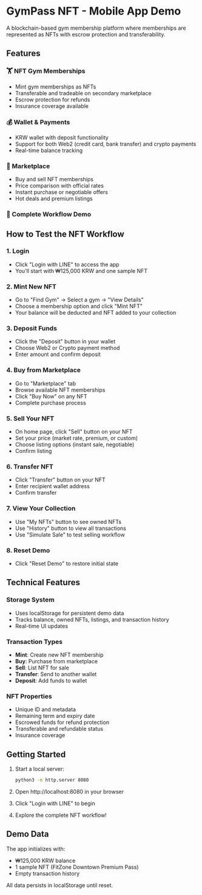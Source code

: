 # GymPass NFT - Mobile App Demo

A blockchain-based gym membership platform where memberships are represented as NFTs with escrow protection and transferability.

## Features

### 🏋️ NFT Gym Memberships
- Mint gym memberships as NFTs
- Transferable and tradeable on secondary marketplace
- Escrow protection for refunds
- Insurance coverage available

### 💰 Wallet & Payments
- KRW wallet with deposit functionality
- Support for both Web2 (credit card, bank transfer) and crypto payments
- Real-time balance tracking

### 🛒 Marketplace
- Buy and sell NFT memberships
- Price comparison with official rates
- Instant purchase or negotiable offers
- Hot deals and premium listings

### 📱 Complete Workflow Demo

## How to Test the NFT Workflow

### 1. **Login**
- Click "Login with LINE" to access the app
- You'll start with ₩125,000 KRW and one sample NFT

### 2. **Mint New NFT**
- Go to "Find Gym" → Select a gym → "View Details"
- Choose a membership option and click "Mint NFT"
- Your balance will be deducted and NFT added to your collection

### 3. **Deposit Funds**
- Click the "Deposit" button in your wallet
- Choose Web2 or Crypto payment method
- Enter amount and confirm deposit

### 4. **Buy from Marketplace**
- Go to "Marketplace" tab
- Browse available NFT memberships
- Click "Buy Now" on any NFT
- Complete purchase process

### 5. **Sell Your NFT**
- On home page, click "Sell" button on your NFT
- Set your price (market rate, premium, or custom)
- Choose listing options (instant sale, negotiable)
- Confirm listing

### 6. **Transfer NFT**
- Click "Transfer" button on your NFT
- Enter recipient wallet address
- Confirm transfer

### 7. **View Your Collection**
- Use "My NFTs" button to see owned NFTs
- Use "History" button to view all transactions
- Use "Simulate Sale" to test selling workflow

### 8. **Reset Demo**
- Click "Reset Demo" to restore initial state

## Technical Features

### Storage System
- Uses localStorage for persistent demo data
- Tracks balance, owned NFTs, listings, and transaction history
- Real-time UI updates

### Transaction Types
- **Mint**: Create new NFT membership
- **Buy**: Purchase from marketplace
- **Sell**: List NFT for sale
- **Transfer**: Send to another wallet
- **Deposit**: Add funds to wallet

### NFT Properties
- Unique ID and metadata
- Remaining term and expiry date
- Escrowed funds for refund protection
- Transferable and refundable status
- Insurance coverage

## Getting Started

1. Start a local server:
   ```bash
   python3 -m http.server 8080
   ```

2. Open http://localhost:8080 in your browser

3. Click "Login with LINE" to begin

4. Explore the complete NFT workflow!

## Demo Data

The app initializes with:
- ₩125,000 KRW balance
- 1 sample NFT (FitZone Downtown Premium Pass)
- Empty transaction history

All data persists in localStorage until reset.